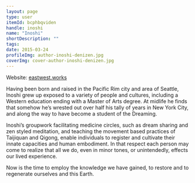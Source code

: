 ```yaml
---
layout: page
type: user
itemId: bcphbqviden
handle: inoshi
name: "Inoshi"
shortDescription: ""
tags:
date: 2015-03-24
profileImg: author-inoshi-denizen.jpg
coverImg: cover-author-inoshi-denizen.jpg
---
```


Website: [eastwest.works](https://eastwest.works/Inoshi.html)

Having been born and raised in the Pacific Rim city and area of Seattle, Inoshi grew up exposed to a variety of people and cultures, including a Western education ending with a Master of Arts degree. At midlife he finds that somehow he’s wrested out over half his tally of years in New York City, and along the way to have become a student of the Dreaming. 

Inoshi’s groupwork facilitating medicine circles, such as dream sharing and zen styled meditation, and teaching the movement based practices of Taijiquan and Qigong, enable individuals to register and cultivate their innate capacities and human embodiment. In that respect each person may come to realize that all we do, even in minor tones, or unintendedly, effects our lived experience.

Now is the time to employ the knowledge we have gained, to restore and to regenerate ourselves and this Earth.